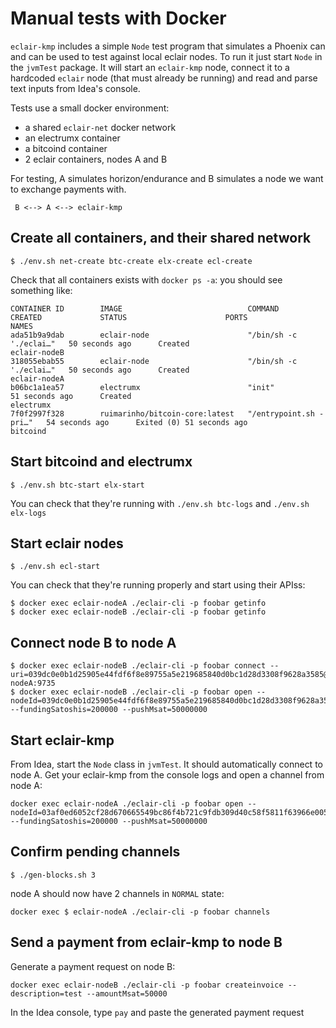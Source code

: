 # Manual tests with Docker

`eclair-kmp` includes a simple `Node` test program that simulates a Phoenix can and can be used to test against local eclair nodes. To run it just start `Node` in the `jvmTest` package. It will start an `eclair-kmp` node, connect it to a
hardcoded `eclair` node (that must already be running)
and read and parse text inputs from Idea's console.

Tests use a small docker environment:

- a shared `eclair-net` docker network
- an electrumx container
- a bitcoind container
- 2 eclair containers, nodes A and B

For testing, A simulates horizon/endurance and B simulates a node we want to exchange payments with.

```
 B <--> A <--> eclair-kmp

```

## Create all containers, and their shared network

```
$ ./env.sh net-create btc-create elx-create ecl-create
```

Check that all containers exists with `docker ps -a`: you should see something like:

```
CONTAINER ID        IMAGE                            COMMAND                  CREATED             STATUS                      PORTS               NAMES
ada51b9a9dab        eclair-node                      "/bin/sh -c './eclai…"   50 seconds ago      Created                                         eclair-nodeB
318055ebab55        eclair-node                      "/bin/sh -c './eclai…"   50 seconds ago      Created                                         eclair-nodeA
b06bc1a1ea57        electrumx                        "init"                   51 seconds ago      Created                                         electrumx
7f0f2997f328        ruimarinho/bitcoin-core:latest   "/entrypoint.sh -pri…"   54 seconds ago      Exited (0) 51 seconds ago                       bitcoind
```

## Start bitcoind and electrumx

```
$ ./env.sh btc-start elx-start
```

You can check that they're running with `./env.sh btc-logs` and `./env.sh elx-logs`

## Start eclair nodes

```
$ ./env.sh ecl-start 
```

You can check that they're running properly and start using their APIss:

```
$ docker exec eclair-nodeA ./eclair-cli -p foobar getinfo
$ docker exec eclair-nodeB ./eclair-cli -p foobar getinfo
```

## Connect node B to node A

```
$ docker exec eclair-nodeB ./eclair-cli -p foobar connect --uri=039dc0e0b1d25905e44fdf6f8e89755a5e219685840d0bc1d28d3308f9628a3585@eclair-nodeA:9735
$ docker exec eclair-nodeB ./eclair-cli -p foobar open --nodeId=039dc0e0b1d25905e44fdf6f8e89755a5e219685840d0bc1d28d3308f9628a3585 --fundingSatoshis=200000 --pushMsat=50000000
```

## Start eclair-kmp

From Idea, start the `Node` class in `jvmTest`. It should automatically connect to node A. Get your eclair-kmp from the console logs and open a channel from node A:

```
docker exec eclair-nodeA ./eclair-cli -p foobar open --nodeId=03af0ed6052cf28d670665549bc86f4b721c9fdb309d40c58f5811f63966e005d0 --fundingSatoshis=200000 --pushMsat=50000000
```

## Confirm pending channels

```
$ ./gen-blocks.sh 3
```

node A should now have 2 channels in `NORMAL` state:

```
docker exec $ eclair-nodeA ./eclair-cli -p foobar channels
```

## Send a payment from eclair-kmp to node B

Generate a payment request on node B:

```
docker exec eclair-nodeB ./eclair-cli -p foobar createinvoice --description=test --amountMsat=50000
```

In the Idea console, type `pay` and paste the generated payment request